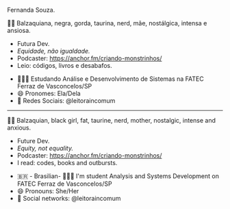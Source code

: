 Fernanda Souza. 

👩🏾‍ Balzaquiana, negra, gorda, taurina, nerd, mãe, nostálgica, intensa e ansiosa. 
* Futura Dev. 
* *Equidade, não igualdade.* 
* Podcaster: https://anchor.fm/criando-monstrinhos/
* Leio: códigos, livros e desabafos.

- 👩🏾‍🎓 Estudando Análise e Desenvolvimento de Sistemas na FATEC Ferraz de Vasconcelos/SP
- 😄 Pronomes: Ela/Dela
- 👥 Redes Sociais: @leitoraincomum
--------------------------------------------------------------------------
👩🏾‍ Balzaquian, black girl, fat, taurine, nerd, mother, nostalgic, intense and anxious.
* Future Dev. 
* *Equity, not equality.* 
* Podcaster: https://anchor.fm/criando-monstrinhos/
* I read: codes, books and outbursts.

- 🇧🇷 - Brasilian- 👩🏾‍🎓 I'm student Analysis and Systems Development on FATEC Ferraz de Vasconcelos/SP
- 😄 Pronouns: She/Her
- 👥 Social networks: @leitoraincomum

<!--
**leitoraincomum/leitoraincomum** is a ✨ _special_ ✨ repository because its `README.md` (this file) appears on your GitHub profile.

Here are some ideas to get you started:

- 🔭 I’m currently working on ...
- 🌱 I’m currently learning ...
- 👯 I’m looking to collaborate on ...
- 🤔 I’m looking for help with ...
- 💬 Ask me about ...
- 📫 How to reach me: ...
- 😄 Pronouns: ...
- ⚡ Fun fact: ...
-->
